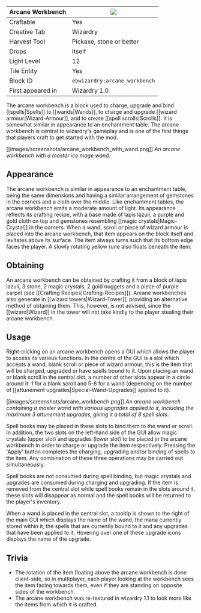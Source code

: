 | Arcane Workbench |![](https://github.com/Electroblob77/Wizardry/wiki/images/icons/arcane_workbench.png)|
|---|---|
| Craftable | Yes |
| Creative Tab | Wizardry |
| Harvest Tool | Pickaxe, stone or better |
| Drops | Itself |
| Light Level | 12 |
| Tile Entity | Yes |
| Block ID | `ebwizardry:arcane_workbench` |
| First appeared in | Wizardry 1.0 |

The arcane workbench is a block used to charge, upgrade and bind [[spells|Spells]] to [[wands|Wands]], to charge and upgrade [[wizard armour|Wizard-Armour]], and to create [[spell scrolls|Scrolls]]. It is somewhat similar in appearance to an enchantment table. The arcane workbench is central to wizardry's gameplay and is one of the first things that players craft to get started with the mod.

[[images/screenshots/arcane_workbench_with_wand.png]]
_An arcane workbench with a master ice mage wand._

## Appearance
The arcane workbench is similar in appearance to an enchantment table, being the same dimensions and having a similar arrangement of gemstones in the corners and a cloth over the middle. Like enchantment tables, the arcane workbench emits a moderate amount of light. Its appearance reflects its crafting recipe, with a base made of lapis lazuli, a purple and gold cloth on top and gemstones resembling [[magic crystals|Magic-Crystal]] in the corners. When a wand, scroll or piece of wizard armour is placed into the arcane workbench, that item appears on the block itself and levitates above its surface. The item always turns such that its bottom edge faces the player. A slowly rotating yellow rune also floats beneath the item.

## Obtaining
An arcane workbench can be obtained by crafting it from a block of lapis lazuli, 3 stone, 2 magic crystals, 2 gold nuggets and a piece of purple carpet (see [[Crafting Recipes|Crafting-Recipes]]). Arcane workbenches also generate in [[wizard towers|Wizard-Tower]], providing an alternative method of obtaining them. This, however, is not advised, since the [[wizard|Wizard]] in the tower will not take kindly to the player stealing their arcane workbench.

## Usage
Right-clicking on an arcane workbench opens a GUI which allows the player to access its various functions. In the centre of the GUI is a slot which accepts a wand, blank scroll or piece of wizard armour; this is the item that will be charged, upgraded or have spells bound to it. Upon placing an wand or blank scroll in the central slot, a number of other slots appear in a circle around it: 1 for a blank scroll and 5-8 for a wand (depending on the number of [[attunement upgrades|Special-Wand-Upgrades]] applied to it).

[[images/screenshots/arcane_workbench.png]]
_An arcane workbench containing a master wand with various upgrades applied to it, including the maximum 3 attunement upgrades, giving it a total of 8 spell slots._

Spell books may be placed in these slots to bind them to the wand or scroll. In addition, the two slots on the left-hand side of the GUI allow magic crystals (upper slot) and upgrades (lower slot) to be placed in the arcane workbench in order to charge or upgrade the item respectively. Pressing the 'Apply' button completes the charging, upgrading and/or binding of spells to the item. Any combination of these three operations may be carried out simultaneously.

Spell books are not consumed during spell binding, but magic crystals and upgrades are consumed during charging and upgrading. If the item is removed from the central slot while spell books remain in the slots around it, these slots will disappear as normal and the spell books will be returned to the player's inventory.

When a wand is placed in the central slot, a tooltip is shown to the right of the main GUI which displays the name of the wand, the mana currently stored within it, the spells that are currently bound to it and any upgrades that have been applied to it. Hovering over one of these upgrade icons displays the name of the upgrade.

## Trivia
- The rotation of the item floating above the arcane workbench is done client-side, so in multiplayer, each player looking at the workbench sees the item facing towards them, even if they are standing on opposite sides of the workbench.
- The arcane workbench was re-textured in wizardry 1.1 to look more like the items from which it is crafted.
